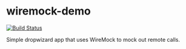 # wiremock-demo
[![Build Status](https://travis-ci.org/briansjavablog/wiremock-demo.svg?branch=master)](https://travis-ci.org/briansjavablog/wiremock-demo)

Simple dropwizard app that uses WireMock to mock out remote calls.

